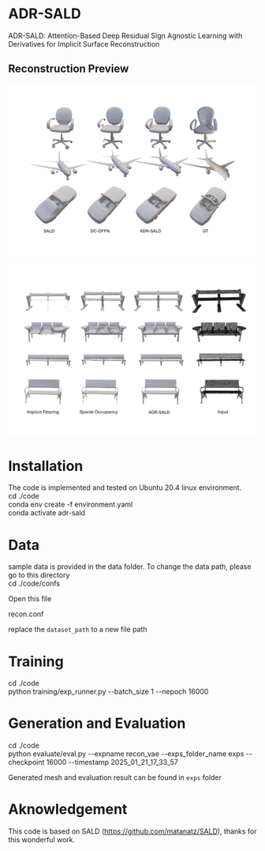 # ADR-SALD
ADR-SALD: Attention-Based Deep Residual Sign Agnostic Learning with Derivatives for Implicit Surface Reconstruction 
## Reconstruction Preview
![plot](https://github.com/basher8488881/ADR-SALD/blob/main/shapenet_imgAll_1.png)
![plot](https://github.com/basher8488881/ADR-SALD/blob/main/BenchClass-Extra.png)

# Installation 
The code is implemented and tested on Ubuntu 20.4 linux environment.\
cd ./code \
conda env create -f environment.yaml \
conda activate adr-sald 
# Data 
sample data is provided in the data folder. To change the data path, please go to this directory <br/>
cd ./code/confs <br/>

Open this file <br/>

recon.conf <br/>

replace the ``dataset_path`` to a new file path

# Training 
cd ./code <br/>
python training/exp_runner.py --batch_size 1 --nepoch 16000
# Generation and Evaluation
cd ./code <br/>
python evaluate/eval.py --expname recon_vae --exps_folder_name exps --checkpoint 16000 --timestamp 2025_01_21_17_33_57 <br/>

Generated mesh and evaluation result can be found in ``exps`` folder 

# Aknowledgement 
This code is based on SALD (https://github.com/matanatz/SALD), thanks for this wonderful work.
